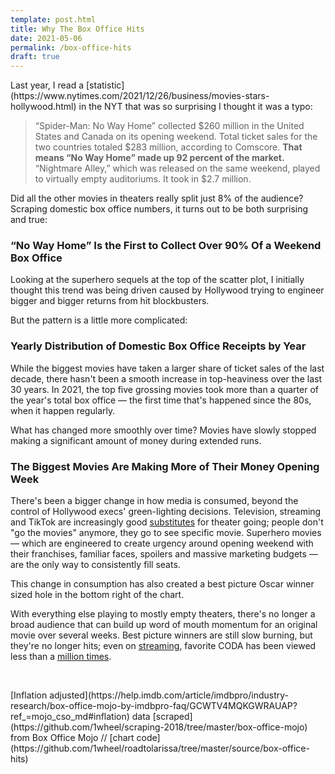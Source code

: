 ```yaml
---
template: post.html
title: Why The Box Office Hits
date: 2021-05-06
permalink: /box-office-hits
draft: true
---
```


<link rel='stylesheet' type='text/css' href='style.css'>
Last year, I read a [statistic](https://www.nytimes.com/2021/12/26/business/movies-stars-hollywood.html) in the NYT that was so surprising I thought it was a typo:

> “Spider-Man: No Way Home” collected $260 million in the United States and Canada on its opening weekend. Total ticket sales for the two countries totaled $283 million, according to Comscore. **That means “No Way Home” made up 92 percent of the market.** “Nightmare Alley,” which was released on the same weekend, played to virtually empty auditoriums. It took in $2.7 million.

Did all the other movies in theaters really split just 8% of the audience? Scraping domestic box office numbers, it turns out to be both surprising and true: 

<!-- <div class='full-width no-min-height'>
<h3></h3>
</div>
 -->
 ### “No Way Home” Is the First to Collect Over 90% Of a Weekend Box Office

<div class='weekly-top-percent full-width'></div>

Looking at the superhero sequels at the top of the scatter plot, I initially thought this trend was being driven caused by Hollywood trying to engineer bigger and bigger returns from hit blockbusters.

But the pattern is a little more complicated:

### Yearly Distribution of Domestic Box Office Receipts by Year

<div class='year-distribution full-width'></div>
<div class='year-distribution-legend'></div>

While the biggest movies have taken a larger share of ticket sales of the last decade, there hasn't been a smooth increase in top-heaviness over the last 30 years. In 2021, the top five grossing movies took more than a quarter of the year's total box office — the first time that's happened since the 80s, when it happen regularly.  

What has changed more smoothly over time? Movies have slowly stopped making a significant amount of money during extended runs.

### The Biggest Movies Are Making More of Their Money Opening Week

<div class='best-week-scatter full-width'></div>

There's been a bigger change in how media is consumed, beyond the control of Hollywood execs' green-lighting decisions. Television, streaming and TikTok are increasingly good [substitutes](https://www.nytimes.com/2022/03/25/opinion/oscars-movies-end.html) for theater going; people don't "go the movies" anymore, they go to see specific movie. Superhero movies — which are engineered to create urgency around opening weekend with their franchises, familiar faces, spoilers and massive marketing budgets — are the only way to consistently fill seats. 

This change in consumption has also created a <x>best picture Oscar winner</x> sized hole in the bottom right of the chart. 

With everything else playing to mostly empty theaters, there's no longer a broad audience that can build up word of mouth momentum for an original movie over several weeks. Best picture winners are still slow burning, but they're no longer hits; even on [streaming](https://www.nytimes.com/2022/03/26/business/media/academy-awards-streaming-services.html), favorite CODA has been viewed less than a [million times](https://deadline.com/2022/03/oscar-best-picture-nomiees-box-office-boost-streaming-viewership-1234985202/).


<!-- <div class='year-sm'></div> -->

<!-- <h3>Box office percentage, by week of release</h3> -->

<!-- <div class='by-movie'></div> -->


<!-- > “Spider-Man: No Way Home” collected $260 million in the United States and Canada on its opening weekend. Total ticket sales for the two countries totaled $283 million, according to Comscore. **That means “No Way Home” made up 92 percent of the market.** “Nightmare Alley,” which was released on the same weekend, played to virtually empty auditoriums. It took in $2.7 million.

There's no longer a broad audience that can create slower burning hit. The type of middlebrow Oscar movie the builds up word of mouth momentum over several weeks doesn't exist in box offices anymore. and it doesn't seem to be replaced streaming platforms; CODA has been streamed less than a [million times](https://deadline.com/2022/03/oscar-best-picture-nomiees-box-office-boost-streaming-viewership-1234985202/).


There's no longer a broad audience that can sustain the type of slower burning hit building

There's no longer a broad audience that can create slower burning hit. The type of middlebrow Oscar movie the builds up word of mouth momentum over several weeks doesn't exist in box offices anymore. and it doesn't seem to be replaced streaming platforms; .

Everything else plays to empty theaters.



-->



<div id='notes'>
<br>

<p>[Inflation adjusted](https://help.imdb.com/article/imdbpro/industry-research/box-office-mojo-by-imdbpro-faq/GCWTV4MQKGWRAUAP?ref_=mojo_cso_md#inflation) data [scraped](https://github.com/1wheel/scraping-2018/tree/master/box-office-mojo) from Box Office Mojo // [chart code](https://github.com/1wheel/roadtolarissa/tree/master/source/box-office-hits)

</div>

<script src='https://roadtolarissa.com/slinks/static-rss/d3_.js'></script>

<script src='util.js'></script>
<script src='draw-weekly-top-percent.js'></script>
<script src='draw-best-week-scatter.js'></script>
<script src='draw-year-distribution.js'></script>
<script src='init.js'></script>

<!-- 

https://www.boxofficemojo.com/weekend/2021W51/

https://www.nytimes.com/2021/12/26/business/movies-stars-hollywood.html


Less than a million people have streamed CODA 



-->